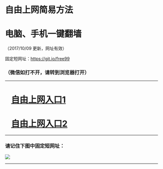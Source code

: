 ﻿# 自由上网简易方法

# 电脑、手机一键翻墙

（2017/10/09 更新，网址有效）

固定短网址：https://git.io/free99

### （微信如打不开，请转到浏览器打开）


***





# &nbsp;&nbsp; <a href="http://ft1228911745.fwq-tz-1001.info/fwqtz01.html?t=100900111685 " target="_blank">自由上网入口1</a>
# &nbsp;&nbsp; <a href="http://ft1492628195.fwq-tz-1002.info/fwqtz02.html?t=100900122894 " target="_blank">自由上网入口2</a>
***

### 请记住下图中固定短网址：

<img src="https://s3-us-west-2.amazonaws.com/fwq-1001/yjfq-20170905okok.png" /> 


***

